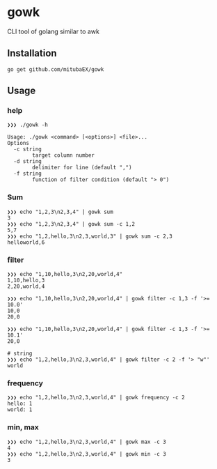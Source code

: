 # gowk
CLI tool of golang similar to awk

## Installation

```
go get github.com/mitubaEX/gowk
```

## Usage

### help

```
❯❯❯ ./gowk -h

Usage: ./gowk <command> [<options>] <file>...
Options
  -c string
        target column number
  -d string
        delimiter for line (default ",")
  -f string
        function of filter condition (default "> 0")
```

### Sum

```
❯❯❯ echo "1,2,3\n2,3,4" | gowk sum
3
❯❯❯ echo "1,2,3\n2,3,4" | gowk sum -c 1,2
5,7
❯❯❯ echo "1,2,hello,3\n2,3,world,3" | gowk sum -c 2,3
helloworld,6
```

### filter

```
❯❯❯ echo "1,10,hello,3\n2,20,world,4"
1,10,hello,3
2,20,world,4

❯❯❯ echo "1,10,hello,3\n2,20,world,4" | gowk filter -c 1,3 -f '>= 10.0'
10,0
20,0

❯❯❯ echo "1,10,hello,3\n2,20,world,4" | gowk filter -c 1,3 -f '>= 10.1'
20,0

# string
❯❯❯ echo "1,2,hello,3\n2,3,world,4" | gowk filter -c 2 -f '> "w"'
world
```

### frequency

```
❯❯❯ echo "1,2,hello,3\n2,3,world,4" | gowk frequency -c 2
hello: 1
world: 1
```

### min, max

```
❯❯❯ echo "1,2,hello,3\n2,3,world,4" | gowk max -c 3
4
❯❯❯ echo "1,2,hello,3\n2,3,world,4" | gowk min -c 3
3
```
